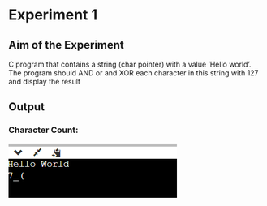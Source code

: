 # Experiment 1

## Aim of the Experiment
C program that contains a string (char pointer) with a value ‘Hello world’. The program should AND or and XOR each character in this string with 127 and display the result

## Output
### Character Count:
![output](program2_Output.png)
